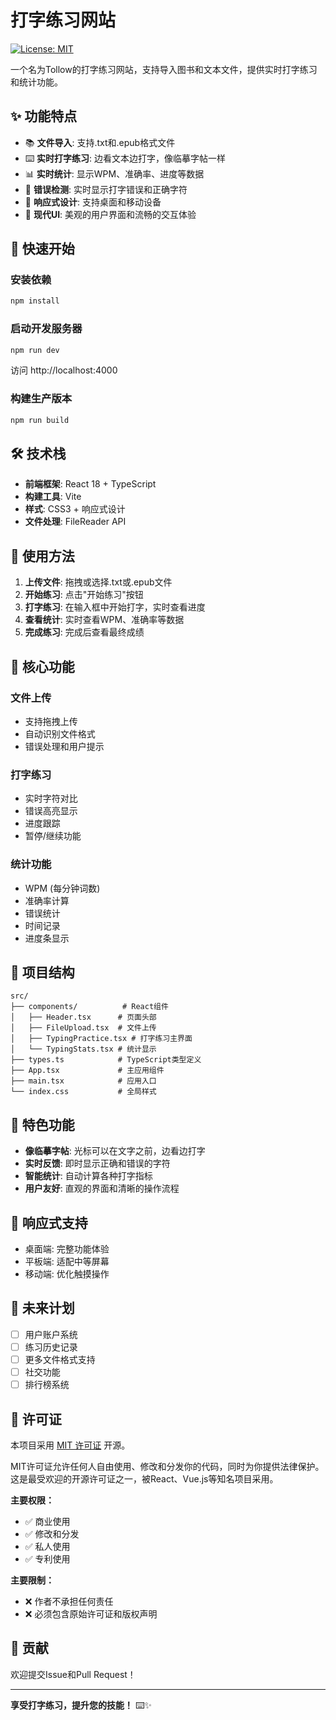 # 打字练习网站

[![License: MIT](https://img.shields.io/badge/License-MIT-yellow.svg)](https://opensource.org/licenses/MIT)

一个名为Tollow的打字练习网站，支持导入图书和文本文件，提供实时打字练习和统计功能。

## ✨ 功能特点

- 📚 **文件导入**: 支持.txt和.epub格式文件
- ⌨️ **实时打字练习**: 边看文本边打字，像临摹字帖一样
- 📊 **实时统计**: 显示WPM、准确率、进度等数据
- 🎯 **错误检测**: 实时显示打字错误和正确字符
- 📱 **响应式设计**: 支持桌面和移动设备
- 🎨 **现代UI**: 美观的用户界面和流畅的交互体验

## 🚀 快速开始

### 安装依赖

```bash
npm install
```

### 启动开发服务器

```bash
npm run dev
```

访问 http://localhost:4000

### 构建生产版本

```bash
npm run build
```

## 🛠️ 技术栈

- **前端框架**: React 18 + TypeScript
- **构建工具**: Vite
- **样式**: CSS3 + 响应式设计
- **文件处理**: FileReader API

## 📖 使用方法

1. **上传文件**: 拖拽或选择.txt或.epub文件
2. **开始练习**: 点击"开始练习"按钮
3. **打字练习**: 在输入框中开始打字，实时查看进度
4. **查看统计**: 实时查看WPM、准确率等数据
5. **完成练习**: 完成后查看最终成绩

## 🎯 核心功能

### 文件上传
- 支持拖拽上传
- 自动识别文件格式
- 错误处理和用户提示

### 打字练习
- 实时字符对比
- 错误高亮显示
- 进度跟踪
- 暂停/继续功能

### 统计功能
- WPM (每分钟词数)
- 准确率计算
- 错误统计
- 时间记录
- 进度条显示

## 🔧 项目结构

```
src/
├── components/          # React组件
│   ├── Header.tsx      # 页面头部
│   ├── FileUpload.tsx  # 文件上传
│   ├── TypingPractice.tsx # 打字练习主界面
│   └── TypingStats.tsx # 统计显示
├── types.ts            # TypeScript类型定义
├── App.tsx             # 主应用组件
├── main.tsx            # 应用入口
└── index.css           # 全局样式
```

## 🌟 特色功能

- **像临摹字帖**: 光标可以在文字之前，边看边打字
- **实时反馈**: 即时显示正确和错误的字符
- **智能统计**: 自动计算各种打字指标
- **用户友好**: 直观的界面和清晰的操作流程

## 📱 响应式支持

- 桌面端: 完整功能体验
- 平板端: 适配中等屏幕
- 移动端: 优化触摸操作

## 🔮 未来计划

- [ ] 用户账户系统
- [ ] 练习历史记录
- [ ] 更多文件格式支持
- [ ] 社交功能
- [ ] 排行榜系统

## 📄 许可证

本项目采用 [MIT 许可证](LICENSE) 开源。

MIT许可证允许任何人自由使用、修改和分发你的代码，同时为你提供法律保护。这是最受欢迎的开源许可证之一，被React、Vue.js等知名项目采用。

**主要权限：**
- ✅ 商业使用
- ✅ 修改和分发
- ✅ 私人使用
- ✅ 专利使用

**主要限制：**
- ❌ 作者不承担任何责任
- ❌ 必须包含原始许可证和版权声明

## 🤝 贡献

欢迎提交Issue和Pull Request！

---

**享受打字练习，提升您的技能！** ⌨️✨
